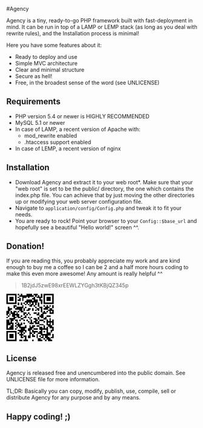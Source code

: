 #Agency

Agency is a tiny, ready-to-go PHP framework built with fast-deployment in mind. It can be run in top of a LAMP or LEMP stack (as long as you deal with rewrite rules), and the Installation process is minimal!

Here you have some features about it:

* Ready to deploy and use
* Simple MVC architecture
* Clear and minimal structure
* Secure as hell!
* Free, in the broadest sense of the word (see UNLICENSE)

## Requirements

* PHP version 5.4 or newer is HIGHLY RECOMMENDED
* MySQL 5.1 or newer
* In case of LAMP, a recent version of Apache with:
  * mod_rewrite enabled
  * .htaccess support enabled
* In case of LEMP, a recent version of nginx

## Installation

* Download Agency and extract it to your web root*.
Make sure that your "web root" is set to be the public/ directory, the one which contains the index.php file. You can achieve that by just moving the other directories up or modifying your web server configuration file.
* Navigate to `application/config/Config.php` and tweak it to fit your needs.
* You are ready to rock! Point your browser to your `Config::$base_url` and hopefully see a beautiful "Hello world!" screen ^^.

## Donation!

If you are reading this, you probably appreciate my work and are kind enough to buy me a coffee so I can be 2 and a half more hours coding to make this even more awesome! Any amount is really helpful ^^

> 1B2jdJ5zwE98xrEEWLZYGgh3tKBjQZ345p

![Donate Address](https://github.com/DavidJotta/Agency/blob/master/donate_address.png)

## License

Agency is released free and unencumbered into the public domain. See UNLICENSE file for more information.

TL;DR: Basically you can copy, modify, publish, use, compile, sell or distribute Agency for any purpose and by any means.

## Happy coding! ;)
